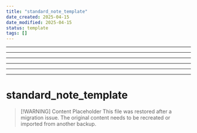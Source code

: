 ```yaml
---
title: "standard_note_template"
date_created: 2025-04-15
date_modified: 2025-04-15
status: template
tags: []
---
```


---

---

---

---

---

---

# standard_note_template

> [\!WARNING] Content Placeholder
> This file was restored after a migration issue. The original content needs to be recreated or imported from another backup.

